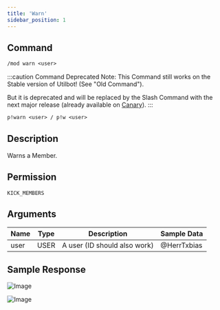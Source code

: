 ```yaml
---
title: 'Warn'
sidebar_position: 1
---
```


## Command
```txt title="Slash Command"
/mod warn <user>
```
:::caution Command Deprecated
Note: This Command still works on the Stable version of Utilbot! (See "Old Command").

But it is deprecated and will be replaced by the Slash Command with the next major release (already available on [Canary](../../main/bot_versions#utilbot-canary)).
:::
```txt title="Old Command"
p!warn <user> / p!w <user>
```

## Description
Warns a Member.

## Permission
`KICK_MEMBERS`

## Arguments
| Name | Type | Description | Sample Data |
| ---- | ---- | ----------- | ----------- |
| user | USER | A user (ID should also work) | @HerrTxbias |

## Sample Response
![Image](https://cdn.herrtxbias.net/2021-05-28_e3578ee8-779d-40c1-a7e4-bad8f6da2fc6.png)

![Image](https://cdn.herrtxbias.net/2021-05-28_4ff3214c-a029-4152-9ec3-f97e4ed01976.png)
